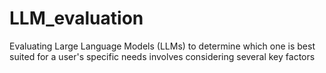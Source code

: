 # LLM_evaluation
Evaluating Large Language Models (LLMs) to determine which one is best suited for a user's specific needs involves considering several key factors
